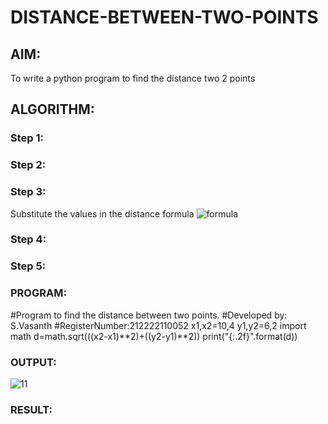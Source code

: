 # DISTANCE-BETWEEN-TWO-POINTS

## AIM:
To write a python program to find the distance two 2 points
## ALGORITHM:
### Step 1: 
### Step 2: 
### Step 3: 
Substitute the values in the distance formula  ![formula](/formula.JPG)
### Step 4: 
### Step 5: 
### PROGRAM:
  #Program to find the distance between two points.
#Developed by: S.Vasanth
#RegisterNumber:212222110052
x1,x2=10,4
y1,y2=6,2
import math
d=math.sqrt(((x2-x1)**2)+((y2-y1)**2))
print("{:.2f}".format(d))


### OUTPUT:
![11](https://github.com/vasanth0908/DISTANCE-BETWEEN-TWO-POINTS/assets/122000018/39bed857-daad-4241-ad5a-b5e392b5a4f0)



### RESULT:
